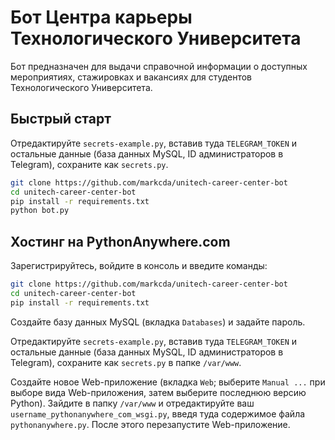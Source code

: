 # Бот Центра карьеры Технологического Университета

Бот предназначен для выдачи справочной информации о доступных мероприятиях, стажировках и вакансиях для студентов Технологического Университета.

## Быстрый старт

Отредактируйте `secrets-example.py`, вставив туда `TELEGRAM_TOKEN` и остальные данные (база данных MySQL, ID администраторов в Telegram), сохраните как `secrets.py`.

```bash
git clone https://github.com/markcda/unitech-career-center-bot
cd unitech-career-center-bot
pip install -r requirements.txt
python bot.py
```

## Хостинг на PythonAnywhere.com

Зарегистрируйтесь, войдите в консоль и введите команды:

```bash
git clone https://github.com/markcda/unitech-career-center-bot
cd unitech-career-center-bot
pip install -r requirements.txt
```

Создайте базу данных MySQL (вкладка `Databases`) и задайте пароль.

Отредактируйте `secrets-example.py`, вставив туда `TELEGRAM_TOKEN` и остальные данные (база данных MySQL, ID администраторов в Telegram), сохраните как `secrets.py` в папке `/var/www`.

Создайте новое Web-приложение (вкладка `Web`; выберите `Manual ...` при выборе вида Web-приложения, затем выберите последнюю версию Python). Зайдите в папку `/var/www` и отредактируйте ваш `username_pythonanywhere_com_wsgi.py`, введя туда содержимое файла `pythonanywhere.py`. После этого перезапустите Web-приложение.
